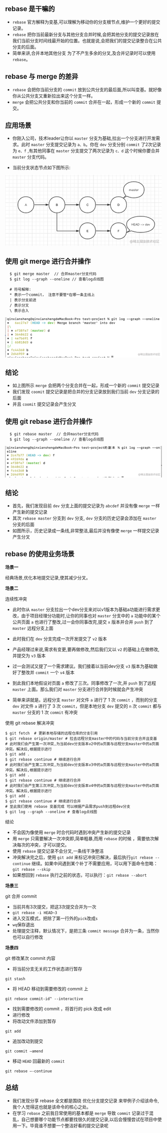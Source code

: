 
## rebase 是干嘛的

- `rebase` 官方解释为变基,可以理解为移动你的分支根节点,维护一个更好的提交记录。
- `rebase` 把你当前最新分支与其他分支合并时候,会把其他分支的提交记录放在我们当前分支时间线最开始的位置。也就是说,会把我们的提交记录整合在公共分支的后面。
- 简单来讲,合并本地其他分支 为了不产生多余的分叉,及合并记录时可以使用`rebase`。

## rebase 与 merge 的差异

- `rebase` 会把你当前分支的 `commit` 放到公共分支的最后面,所以叫变基。就好像你从公共分支又重新拉出来这个分支一样。
- `merge` 会把公共分支和你当前的 `commit` 合并在一起，形成一个新的 `commit` 提交。

## 应用场景

- 你刚入公司，技术leader让你以 `master` 分支为基础,拉出一个分支进行开发需求。此时 `master` 分支提交记录为 `a、b`。你在 `dev` 分支分别 `commit` 了2次记录为 `e、f` ,有其他同事在 `master` 分支提交了两次记录为 `c、d` 这个时候你要合并 `master` 分支代码。


- 当前分支状态节点如下图所示:

![git_rebase_1](https://raw.githubusercontent.com/com-wushuang/pics/main/git_rebase_1.png)

## 使用 git merge 进行合并操作
```shell
  $ git merge master  // 合并master分支代码
  $ git log --graph --oneline // 查看log点线图
  
  # 符号解释:
  * 表示一个commit， 注意不要管*在哪一条主线上 
  | 表示分支前进 
  / 表示分叉 
  \ 表示合入
```
![git_rebase_2](https://raw.githubusercontent.com/com-wushuang/pics/main/git_rebase_2.png)

## 结论
- 如上图所示 `merge` 会把两个分支合并在一起，形成一个新的 `commit` 提交记录
- 我们发现 `coomit` 提交记录是把合并的分支记录放到我们当前 `dev` 分支记录的后面
- 并且 `coomit` 提交记录会产生分叉



## 使用 git rebase 进行合并操作
```shell
  $ git rebase master  // 合并master分支代码
  $ git log --graph --oneline // 查看log点线图
```
![git_rebase_3](https://raw.githubusercontent.com/com-wushuang/pics/main/git_rebase_3.png)
## 结论
- 首先，我们发现目前 `dev` 分支上面的提交记录为 `abcdef` 并没有像 `merge` 一样产生新的提交记录
- 其次 `rebase master` 分支到 `dev` 分支, `dev` 分支的历史记录会添加在 `master` 分支的后面
- 如图所示，历史记录成一条线,非常整洁,最后并没有像使 `merge` 一样提交记录产生分叉




## rebase 的使用业务场景

**场景一**

经典场景,优化本地提交记录,使其减少分叉。

**场景二**

连续性冲突

- 此时你从 `master` 分支拉出一个dev分支来对以v1版本为基础a功能进行需求更改，由于项目经理分功能时,让你的同事也对 `master` 分支中的 `a` 功能中的某个公共页面 `a` 也进行了整改,过一会你同事改完,提交 `x` 版本并合并 `push` 到了 `master` 远程分支上面
- 此时我们在 `dev` 分支完成一次开发提交了 `v2` 版本
- 产品经理过来说,需求有变更,要再做修改,然后我们又以 `v2` 的基础上在做修改,并提交为 `v3` 版本
- 过一会测试又提了一个需求建议。我们接着以当前dev分支 `v3` 版本为基础做好了整改并 `commit` 一个 `v4` 版本
- 到此我们本地假设对页面 `a` 修改了三次。同事修改了一次,并 `push` 到了远程 `master` 上面。那么我们对 `master` 分支进行合并到时候就会产生冲突

- 简单来讲就是。远程分支 `master` 对文件 `a` 进行了 1 次 `commit` ，而别的分支 `dev` 对文件 `a` 进行了 3 次 `commit`，但是本地分支 `dev` 提交的 `n` 次 `commit` 都与 `master` 分支的 1 次 `commit` 有冲突

使用 git rebase 解决冲突
```shell
$ git fetch  # 更新本地存储的远程仓库的分支引用
$ git rebase origin/master # 拉去远程分支master中的代码与当前分支合并且变基
# 此时我们会产生第一次冲突,为当前dev分支版本v2中的a页面与远程分支master中的a页面冲突。解决后,根据提示进行 
$ git add .
$ git rebase continue # 继续进行合并
# 此时我们会产生第二次冲突,为当前dev分支版本v3中的a页面与远程分支master中的a页面冲突。解决后,根据提示进行 
$ git add .
$ git rebase continue # 继续进行合并
# 此时我们会产生第三次冲突,为当前dev分支版本v4中的a页面与远程分支master中的a页面冲突。解决后,根据提示进行 
$ git add .
$ git rebase continue # 继续进行合并
# 至此我们使用 rebase 变基完成 可以根据产品需求push到远程dev分支
$ git log --graph --oneline # 查看log点线图
```
结论

- 不会因为像使用 `merge` 时合代码时遇到冲突产生新的提交记录
- 用 `merge` 只需要解决一次冲突即,简单粗暴,而用 `rebase` 的时候 ，需要依次解决每次的冲突，才可以提交。
- 使用 `rebase` 提交记录不会分叉,一条线干净整洁
- 冲突解决完之后，使用 `git add` 来标记冲突已解决，最后执行`git rebase --continue` 继续。如果中间遇到某个补丁不需要应用，可以用下面命令忽略：`git rebase --skip`
- 如果想回到 `rebase` 执行之前的状态，可以执行：`git rebase --abort`

**场景三**

git 合并 commit

- 当前共有3次提交，把这3次提交合并为一次
- `git rebase -i HEAD~3`
- 进入交互模式，把除了第一行外的`pick`改成`s`
- `wq`保存退出
- 处理提交注释，默认情况下，是把三条 `commit message` 合并为一条，当然你也可以自行修改

**场景四**

git 修改某次 commit 内容

- 将当前分支无关的工作状态进行暂存
```
git stash
```
- 将 HEAD 移动到需要修改的 commit 上
```
git rebase commit-id^ --interactive
```
- 找到需要修改的 commit ，将首行的 pick 改成 edit
- 进行修改
- 将改动文件添加到暂存
```
git add 
```
- 追加改动到提交
```
git commit –amend
```
- 移动 `HEAD` 回最新的 `commit`
```
git rebase –-continue
```

## 总结

- 我们发现分享 rebase 全文都是围绕 优化分支提交记录 来举例子介绍该命令,我个人觉得这也就是该命令的核心之处。
- 在学习 `rebase` 之前我日常使用的基本都是 `merge` 导致 `commit` 记录过于混乱，自己想要哪个功能节点都要找很久的提交记录,以后会慢慢尝试在项目中使用一下。毕竟谁不想要一个整洁好看的提交记录呢